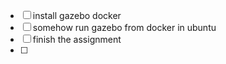 - [ ] install gazebo docker
- [ ] somehow run gazebo from docker in ubuntu
- [ ] finish the assignment
- [ ] 